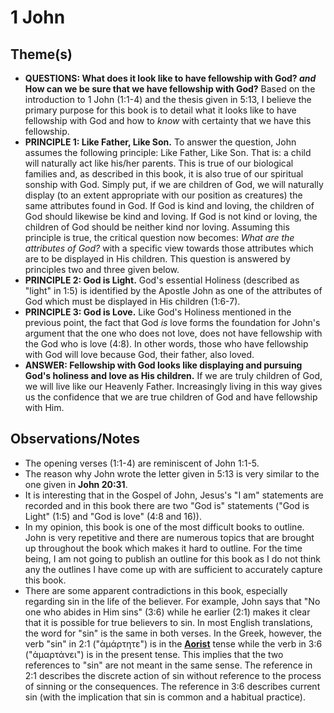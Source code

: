 # 1 John

## Theme(s)
- **QUESTIONS: What does it look like to have fellowship with God? *and* How can we be sure that we have fellowship with God?**  Based on the introduction to 1 John (1:1-4) and the thesis given in 5:13, I believe the primary purpose for this book is to detail what it looks like to have fellowship with God and how to *know* with certainty that we have this fellowship.
- **PRINCIPLE 1: Like Father, Like Son.**  To answer the question, John assumes the following principle: Like Father, Like Son. That is: a child will naturally act like his/her parents. This is true of our biological families and, as described in this book, it is also true of our spiritual sonship with God. Simply put, if we are children of God, we will naturally display (to an extent appropriate with our position as creatures) the same attributes found in God. If God is kind and loving, the children of God should likewise be kind and loving. If God is not kind or loving, the children of God should be neither kind nor loving. Assuming this principle is true, the critical question now becomes: *What are the attributes of God?* with a specific view towards those attributes which are to be displayed in His children. This question is answered by principles two and three given below.
- **PRINCIPLE 2: God is Light.**  God's essential Holiness (described as "light" in 1:5) is identified by the Apostle John as one of the attributes of God which must be displayed in His children (1:6-7).
- **PRINCIPLE 3: God is Love.**  Like God's Holiness mentioned in the previous point, the fact that God *is* love forms the foundation for John's argument that the one who does not love, does not have fellowship with the God who is love (4:8). In other words, those who have fellowship with God will love because God, their father, also loved.
- **ANSWER: Fellowship with God looks like displaying and pursuing God's holiness and love as His children.**  If we are truly children of God, we will live like our Heavenly Father. Increasingly living in this way gives us the confidence that we are true children of God and have fellowship with Him.

## Observations/Notes
  - The opening verses (1:1-4) are reminiscent of John 1:1-5.
  - The reason why John wrote the letter given in 5:13 is very similar to the one given in **John 20:31**.
  - It is interesting that in the Gospel of John, Jesus's "I am" statements are recorded and in this book there are two "God is" statements ("God is Light" (1:5) and "God is love" (4:8 and 16)).
  - In my opinion, this book is one of the most difficult books to outline. John is very repetitive and there are numerous topics that are brought up throughout the book which makes it hard to outline. For the time being, I am not going to publish an outline for this book as I do not think any the outlines I have come up with are sufficient to accurately capture this book.
  - There are some apparent contradictions in this book, especially regarding sin in the life of the believer. For example, John says that "No one who abides in Him sins" (3:6) while he earlier (2:1) makes it clear that it is possible for true believers to sin. In most English translations, the word for "sin" is the same in both verses. In the Greek, however, the verb "sin" in 2:1 ("ἁμάρτητε") is in the [**Aorist**](https://en.wikipedia.org/wiki/Aorist_(Ancient_Greek)) tense while the verb in 3:6 ("ἁμαρτάνει") is in the present tense. This implies that the two references to "sin" are not meant in the same sense. The reference in 2:1 describes the discrete action of sin without reference to the process of sinning or the consequences. The reference in 3:6 describes current sin (with the implication that sin is common and a habitual practice).

